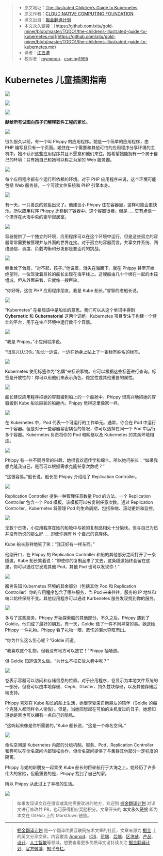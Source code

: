 > * 原文地址：[The Illustrated Children’s Guide to Kubernetes](https://www.cncf.io/the-childrens-illustrated-guide-to-kubernetes/)
> * 原文作者：[CLOUD NATIVE COMPUTING FOUNDATION](https://www.cncf.io)
> * 译文出自：[掘金翻译计划](https://github.com/xitu/gold-miner)
> * 本文永久链接：[https://github.com/xitu/gold-miner/blob/master/TODO1/the-childrens-illustrated-guide-to-kubernetes.md](https://github.com/xitu/gold-miner/blob/master/TODO1/the-childrens-illustrated-guide-to-kubernetes.md)
> * 译者：[江五渣](http://jalan.space)
> * 校对者：[mymmon](https://github.com/mymmon)，[csming1995](https://github.com/csming1995)

# Kubernetes 儿童插图指南

![](https://www.cncf.io/wp-content/uploads/2018/12/page1.png)

![](https://www.cncf.io/wp-content/uploads/2018/12/The-Illustrated-Childrens-Guide-to-Kubernetes-Book-Files-Sept-2018-CNCF-1024x791.jpg)

![](https://web.archive.org/web/20171108051103im_/https://deis.com/images/blog-images/kubernetes-illustrated-guide-illustration-1.png)

**献给所有试图向孩子们解释软件工程的家长。**

![](https://web.archive.org/web/20171108051103im_/https://deis.com/images/blog-images/kubernetes-illustrated-guide-illustration-3.png)

很久很久以前，有一个叫 Phippy 的应用程序。她是一个简单的应用程序，由 PHP 编写且只有一个页面。她住在一个需要和其他可怕的应用程序分享环境的主机中，她不认识这些应用程序并且不愿意和他们来往。她希望她能拥有一个属于自己的环境：只有她自己和她可以称之为家的 Web 服务器。

![](https://web.archive.org/web/20171108051103im_/https://deis.com/images/blog-images/kubernetes-illustrated-guide-diagram-2.png)

每个应用程序都有个运行所依赖的环境。对于 PHP 应用程序来说，这个环境可能包括 Web 服务器，一个可读文件系统和 PHP 引擎本身。

![](https://web.archive.org/web/20171108051103im_/https://deis.com/images/blog-images/kubernetes-illustrated-guide-illustration-4.png)

有一天，一只善良的鲸鱼出现了。他建议小 Phippy 住在容器里，这样可能会更快乐。所以应用程序 Phippy 迁移到了容器中。这个容器很棒，但是……它有点像一个漂浮在大海中央的豪华起居室。

![](https://web.archive.org/web/20171108051103im_/https://deis.com/images/blog-images/kubernetes-illustrated-guide-diagram-3.png)

容器提供了一个独立的环境，应用程序可以在这个环境中运行。但是这些孤立的容器常常需要被管理并与外面的世界连接。对于孤立的容器而言，共享文件系统、网络通信、调度、负载均衡和分发都是要面对的挑战。

![](https://web.archive.org/web/20171108051103im_/https://deis.com/images/blog-images/kubernetes-illustrated-guide-illustration-5.png)

鲸鱼耸了耸肩。“对不起，孩子。”他说着，消失在海面下。就在 Phippy 甚至开始绝望时，一位驾驶着巨轮的船长出现在海平线上。这艘船由几十个绑在一起的木筏组成，但从外面来看，它就像一艘巨轮。

“你好呀，这位 PHP 应用程序朋友。我是 Kube 船长。”睿智的老船长说。

![](https://web.archive.org/web/20171108051103im_/https://deis.com/images/blog-images/kubernetes-illustrated-guide-diagram-4.png)

“Kubernetes” 在希腊语中是船长的意思。我们可以从这个单词中得到 **Cybernetic** 和 **Gubernatorial** 这两个词组。Kubernetes 项目专注于构建一个健壮的平台，用于在生产环境中运行数千个容器。

![](https://web.archive.org/web/20171108051103im_/https://deis.com/images/blog-images/kubernetes-illustrated-guide-illustration-6.png)

“我是 Phippy。”小应用程序说。

“很高兴认识你。”船长一边说，一边在她身上贴上了一张标有姓名的标签。

![](https://web.archive.org/web/20171108051103im_/https://deis.com/images/blog-images/kubernetes-illustrated-guide-diagram-5.png)

Kubernetes 使用标签作为“名牌”来标识事物。它可以根据这些标签进行查询。标签是开放性的：你可以用他们来表示角色、稳定性或其他重要的属性。

![](https://web.archive.org/web/20171108051103im_/https://deis.com/images/blog-images/kubernetes-illustrated-guide-illustration-7.png)

船长建议应用程序把她的容器搬到船上的一个船舱中。Phippy 很高兴地把她的容器搬到 Kube 船长巨轮的船舱内。Phippy 觉得这里像家一样。

![](https://web.archive.org/web/20171108051103im_/https://deis.com/images/blog-images/kubernetes-illustrated-guide-diagram-6.png)

在 Kubernetes 中，Pod 代表一个可运行的工作单元。通常，你会在 Pod 中运行一个容器。但是对于一些容器紧密耦合的情况，你可以选择在同一个 Pod 中运行多个容器。Kubernetes 负责将你的 Pod 和网络以及 Kubernetes 的其余环境相连。

![](https://web.archive.org/web/20171108051103im_/https://deis.com/images/blog-images/kubernetes-illustrated-guide-illustration-8.png)

Phippy 有一些不同寻常的兴趣，她很喜欢遗传学和绵羊。所以她问船长：“如果我想克隆我自己，是否可以根据需求克隆任意次数呢？”

“这很容易。”船长说。船长把 Phippy 介绍给了 Replication Controller。

![](https://web.archive.org/web/20171108051103im_/https://deis.com/images/blog-images/kubernetes-illustrated-guide-diagram-7.png)

Replication Controller 提供一种管理任意数量 Pod 的方法。一个 Replication Controller 包含一个 Pod 模板，该模板可以被复制任意次数。通过 Replication Controller，Kubernetes 将管理 Pod 的生命周期，包括伸缩、滚动更新和监控。

![](https://web.archive.org/web/20171108051103im_/https://deis.com/images/blog-images/kubernetes-illustrated-guide-illustration-9.png)

无数个日夜，小应用程序在她的船舱中与她的复制品相处十分愉快。但与自己为伍并没有所说的那么好……即使你拥有 N 个自己的克隆体。

Kube 船长慈祥地笑了笑：“我正好有一样东西。”

他刚开口，在 Phippy 的 Replication Controller 和船的其他部分之间打开了一条隧道。Kube 船长笑着说：“即使你的复制品来了又去，这条隧道始终会留在这里，你可以通过它发现其他 Pod，其他 Pod 也可以发现你！”

![](https://web.archive.org/web/20171108051103im_/https://deis.com/images/blog-images/kubernetes-illustrated-guide-diagram-8.png)

服务告知 Kubernetes 环境的其余部分（包括其他 Pod 和 Replication Controller）你的应用程序包含了哪些服务，当 Pod 来来往往，服务的 IP 地址和端口始终保持不变。其他应用程序可以通过 Kurbenetes 服务发现找到你的服务。

![](https://web.archive.org/web/20171108051103im_/https://deis.com/images/blog-images/kubernetes-illustrated-guide-illustration-10.png)

多亏了这些服务，Phippy 开始探索船的其他部分。不久之后，Phippy 遇到了 Goldie。他们成了最好的朋友。有一天，Goldie 做了一件不同寻常的事。她送给 Phippy 一件礼物。Phippy 看了礼物一眼，悲伤的泪水夺眶而出。

“你为什么这么伤心呢？”Goldie 问道。

“我喜欢这个礼物，但我没有地方可以放它！”Phippy 抽噎道。

但 Goldie 知道该怎么做。“为什么不把它放入卷中呢？”

![](https://web.archive.org/web/20171108051103im_/https://deis.com/images/blog-images/kubernetes-illustrated-guide-diagram-9.png)

卷表示容器可以访问和存储信息的位置。对于应用程序，卷显示为本地文件系统的一部分。但卷可以由本地存储、Ceph、Gluster、持久性块存储，以及其他存储后端支持。

Phippy 喜欢在 Kube 船长的船上生活，她很享受来自新朋友的陪伴（Goldie 的每个克隆人都同样令人愉悦）。但是，当她回想起在可怕的主机度过的日子，她想知道她是否也可以拥有一点自己的隐私。

“这听起来像是你所需要的，”Kube 船长说，“这是一个命名空间。”

![](https://web.archive.org/web/20171108051103im_/https://deis.com/images/blog-images/kubernetes-illustrated-guide-diagram-10.png)

命名空间是 Kubernetes 内部的分组机制。服务、Pod、Replication Controller 和卷可以在命名空间内部轻松协作，但命名空间提供了与集群其他部分一定程度的隔离。

Phippy 与她的新朋友一起乘坐 Kube 船长的巨轮航行于大海之上。她经历了许多伟大的冒险，但最重要的是，Phippy 找到了自己的家。

所以 Phippy 从此过上了幸福的生活。

![](https://www.cncf.io/wp-content/uploads/2019/01/back-1024x787.jpg)

> 如果发现译文存在错误或其他需要改进的地方，欢迎到 [掘金翻译计划](https://github.com/xitu/gold-miner) 对译文进行修改并 PR，也可获得相应奖励积分。文章开头的 **本文永久链接** 即为本文在 GitHub 上的 MarkDown 链接。

---

> [掘金翻译计划](https://github.com/xitu/gold-miner) 是一个翻译优质互联网技术文章的社区，文章来源为 [掘金](https://juejin.im) 上的英文分享文章。内容覆盖 [Android](https://github.com/xitu/gold-miner#android)、[iOS](https://github.com/xitu/gold-miner#ios)、[前端](https://github.com/xitu/gold-miner#前端)、[后端](https://github.com/xitu/gold-miner#后端)、[区块链](https://github.com/xitu/gold-miner#区块链)、[产品](https://github.com/xitu/gold-miner#产品)、[设计](https://github.com/xitu/gold-miner#设计)、[人工智能](https://github.com/xitu/gold-miner#人工智能)等领域，想要查看更多优质译文请持续关注 [掘金翻译计划](https://github.com/xitu/gold-miner)、[官方微博](http://weibo.com/juejinfanyi)、[知乎专栏](https://zhuanlan.zhihu.com/juejinfanyi)。
